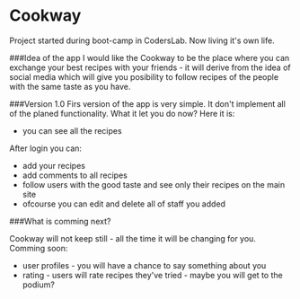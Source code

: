 Cookway
========================

Project started during boot-camp in CodersLab. Now living it's own life.

###Idea of the app
I would like the Cookway to be the place where you can exchange your best recipes with your
friends - it will derive from the idea of social media which will give you posibility to follow
recipes of the people with the same taste as you have.

###Version 1.0
Firs version of the app is very simple. It don't implement all of the planed functionality.
What it let you do now? Here it is:
<ul>
<li>you can see all the recipes</li>
</ul>
<p>After login you can:</p>
<ul>
<li>add your recipes</li>
<li>add comments to all recipes</li>
<li>follow users with the good taste and see only their recipes on the main site</li>
<li>ofcourse you can edit and delete all of staff you added</li>
</ul>

###What is comming next?
<p>Cookway will not keep still - all the time it will be changing for you. Comming soon:</p>
<ul>
<li>user profiles - you will have a chance to say something about you</li>
<li>rating - users will rate recipes they've tried - maybe you will get to the podium?</li>
</ul>